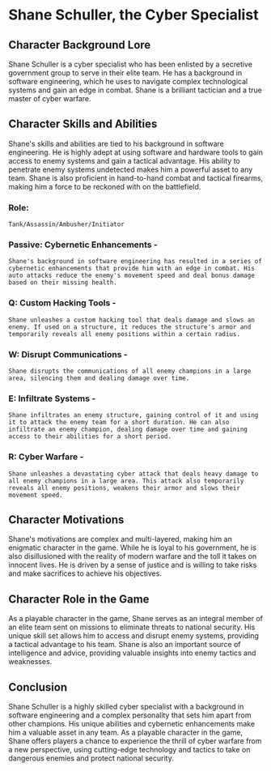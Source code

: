 # Shane Schuller, the Cyber Specialist

## Character Background Lore
Shane Schuller is a cyber specialist who has been enlisted by a secretive government group to serve in their elite team. He has a background in software engineering, which he uses to navigate complex technological systems and gain an edge in combat. Shane is a brilliant tactician and a true master of cyber warfare.

## Character Skills and Abilities
Shane's skills and abilities are tied to his background in software engineering. He is highly adept at using software and hardware tools to gain access to enemy systems and gain a tactical advantage. His ability to penetrate enemy systems undetected makes him a powerful asset to any team. Shane is also proficient in hand-to-hand combat and tactical firearms, making him a force to be reckoned with on the battlefield.

### Role:
    Tank/Assassin/Ambusher/Initiator

### Passive: Cybernetic Enhancements - 
    Shane's background in software engineering has resulted in a series of cybernetic enhancements that provide him with an edge in combat. His auto attacks reduce the enemy's movement speed and deal bonus damage based on their missing health.

### Q: Custom Hacking Tools - 
    Shane unleashes a custom hacking tool that deals damage and slows an enemy. If used on a structure, it reduces the structure's armor and temporarily reveals all enemy positions within a certain radius.

### W: Disrupt Communications - 
    Shane disrupts the communications of all enemy champions in a large area, silencing them and dealing damage over time.

### E: Infiltrate Systems - 
    Shane infiltrates an enemy structure, gaining control of it and using it to attack the enemy team for a short duration. He can also infiltrate an enemy champion, dealing damage over time and gaining access to their abilities for a short period.

### R: Cyber Warfare - 
    Shane unleashes a devastating cyber attack that deals heavy damage to all enemy champions in a large area. This attack also temporarily reveals all enemy positions, weakens their armor and slows their movement speed.

## Character Motivations
Shane's motivations are complex and multi-layered, making him an enigmatic character in the game. While he is loyal to his government, he is also disillusioned with the reality of modern warfare and the toll it takes on innocent lives. He is driven by a sense of justice and is willing to take risks and make sacrifices to achieve his objectives.

## Character Role in the Game
As a playable character in the game, Shane serves as an integral member of an elite team sent on missions to eliminate threats to national security. His unique skill set allows him to access and disrupt enemy systems, providing a tactical advantage to his team. Shane is also an important source of intelligence and advice, providing valuable insights into enemy tactics and weaknesses.

## Conclusion
Shane Schuller is a highly skilled cyber specialist with a background in software engineering and a complex personality that sets him apart from other champions. His unique abilities and cybernetic enhancements make him a valuable asset in any team. As a playable character in the game, Shane offers players a chance to experience the thrill of cyber warfare from a new perspective, using cutting-edge technology and tactics to take on dangerous enemies and protect national security.
